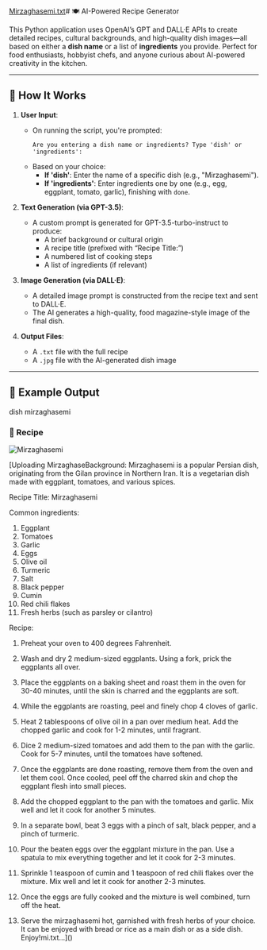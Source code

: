 [Mirzaghasemi.txt](https://github.com/user-attachments/files/19869379/Mirzaghasemi.txt)# 🍽️ AI-Powered Recipe Generator

This Python application uses OpenAI’s GPT and DALL·E APIs to create detailed recipes, cultural backgrounds, and high-quality dish images—all based on either a **dish name** or a list of **ingredients** you provide. Perfect for food enthusiasts, hobbyist chefs, and anyone curious about AI-powered creativity in the kitchen.

---

## 🔧 How It Works

1. **User Input**:
   - On running the script, you're prompted:
     ```
     Are you entering a dish name or ingredients? Type 'dish' or 'ingredients':
     ```
   - Based on your choice:
     - **If 'dish'**: Enter the name of a specific dish (e.g., "Mirzaghasemi").
     - **If 'ingredients'**: Enter ingredients one by one (e.g., egg, eggplant, tomato, garlic), finishing with `done`.

2. **Text Generation (via GPT-3.5)**:
   - A custom prompt is generated for GPT-3.5-turbo-instruct to produce:
     - A brief background or cultural origin
     - A recipe title (prefixed with “Recipe Title:”)
     - A numbered list of cooking steps
     - A list of ingredients (if relevant)

3. **Image Generation (via DALL·E)**:
   - A detailed image prompt is constructed from the recipe text and sent to DALL·E.
   - The AI generates a high-quality, food magazine-style image of the final dish.

4. **Output Files**:
   - A `.txt` file with the full recipe
   - A `.jpg` file with the AI-generated dish image

---

## 📂 Example Output
dish
mirzaghasemi

### 📝 Recipe 
![Mirzaghasemi](https://github.com/user-attachments/assets/4cfa7476-8c56-49cc-be6d-0755d56916c8)

[Uploading MirzaghaseBackground: Mirzaghasemi is a popular Persian dish, originating from the Gilan province in Northern Iran. It is a vegetarian dish made with eggplant, tomatoes, and various spices.

Recipe Title: Mirzaghasemi

Common ingredients:
1. Eggplant
2. Tomatoes
3. Garlic
4. Eggs
5. Olive oil
6. Turmeric
7. Salt
8. Black pepper
9. Cumin
10. Red chili flakes
11. Fresh herbs (such as parsley or cilantro)

Recipe:

1. Preheat your oven to 400 degrees Fahrenheit.

2. Wash and dry 2 medium-sized eggplants. Using a fork, prick the eggplants all over.

3. Place the eggplants on a baking sheet and roast them in the oven for 30-40 minutes, until the skin is charred and the eggplants are soft.

4. While the eggplants are roasting, peel and finely chop 4 cloves of garlic.

5. Heat 2 tablespoons of olive oil in a pan over medium heat. Add the chopped garlic and cook for 1-2 minutes, until fragrant.

6. Dice 2 medium-sized tomatoes and add them to the pan with the garlic. Cook for 5-7 minutes, until the tomatoes have softened.

7. Once the eggplants are done roasting, remove them from the oven and let them cool. Once cooled, peel off the charred skin and chop the eggplant flesh into small pieces.

8. Add the chopped eggplant to the pan with the tomatoes and garlic. Mix well and let it cook for another 5 minutes.

9. In a separate bowl, beat 3 eggs with a pinch of salt, black pepper, and a pinch of turmeric.

10. Pour the beaten eggs over the eggplant mixture in the pan. Use a spatula to mix everything together and let it cook for 2-3 minutes.

11. Sprinkle 1 teaspoon of cumin and 1 teaspoon of red chili flakes over the mixture. Mix well and let it cook for another 2-3 minutes.

12. Once the eggs are fully cooked and the mixture is well combined, turn off the heat.

13. Serve the mirzaghasemi hot, garnished with fresh herbs of your choice. It can be enjoyed with bread or rice as a main dish or as a side dish. Enjoy!mi.txt…]()


